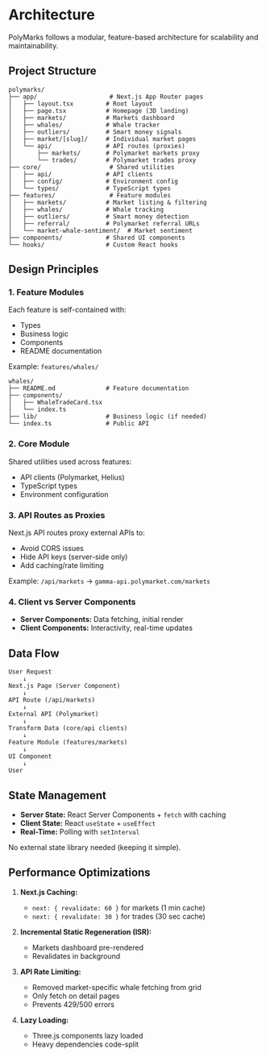 # Architecture

PolyMarks follows a modular, feature-based architecture for scalability and maintainability.

## Project Structure

```
polymarks/
├── app/                    # Next.js App Router pages
│   ├── layout.tsx         # Root layout
│   ├── page.tsx           # Homepage (3D landing)
│   ├── markets/           # Markets dashboard
│   ├── whales/            # Whale tracker
│   ├── outliers/          # Smart money signals
│   ├── market/[slug]/     # Individual market pages
│   └── api/               # API routes (proxies)
│       ├── markets/       # Polymarket markets proxy
│       └── trades/        # Polymarket trades proxy
├── core/                   # Shared utilities
│   ├── api/               # API clients
│   ├── config/            # Environment config
│   └── types/             # TypeScript types
├── features/               # Feature modules
│   ├── markets/           # Market listing & filtering
│   ├── whales/            # Whale tracking
│   ├── outliers/          # Smart money detection
│   ├── referral/          # Polymarket referral URLs
│   └── market-whale-sentiment/  # Market sentiment
├── components/            # Shared UI components
└── hooks/                 # Custom React hooks
```

## Design Principles

### 1. **Feature Modules**
Each feature is self-contained with:
- Types
- Business logic
- Components
- README documentation

Example: `features/whales/`
```
whales/
├── README.md              # Feature documentation
├── components/
│   ├── WhaleTradeCard.tsx
│   └── index.ts
├── lib/                   # Business logic (if needed)
└── index.ts               # Public API
```

### 2. **Core Module**
Shared utilities used across features:
- API clients (Polymarket, Helius)
- TypeScript types
- Environment configuration

### 3. **API Routes as Proxies**
Next.js API routes proxy external APIs to:
- Avoid CORS issues
- Hide API keys (server-side only)
- Add caching/rate limiting

Example: `/api/markets` → `gamma-api.polymarket.com/markets`

### 4. **Client vs Server Components**
- **Server Components:** Data fetching, initial render
- **Client Components:** Interactivity, real-time updates

## Data Flow

```
User Request
    ↓
Next.js Page (Server Component)
    ↓
API Route (/api/markets)
    ↓
External API (Polymarket)
    ↓
Transform Data (core/api clients)
    ↓
Feature Module (features/markets)
    ↓
UI Component
    ↓
User
```

## State Management

- **Server State:** React Server Components + `fetch` with caching
- **Client State:** React `useState` + `useEffect`
- **Real-Time:** Polling with `setInterval`

No external state library needed (keeping it simple).

## Performance Optimizations

1. **Next.js Caching:**
   - `next: { revalidate: 60 }` for markets (1 min cache)
   - `next: { revalidate: 30 }` for trades (30 sec cache)

2. **Incremental Static Regeneration (ISR):**
   - Markets dashboard pre-rendered
   - Revalidates in background

3. **API Rate Limiting:**
   - Removed market-specific whale fetching from grid
   - Only fetch on detail pages
   - Prevents 429/500 errors

4. **Lazy Loading:**
   - Three.js components lazy loaded
   - Heavy dependencies code-split

